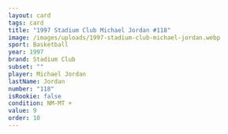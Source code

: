 ```yaml
---
layout: card
tags: card
title: "1997 Stadium Club Michael Jordan #118"
image: /images/uploads/1997-stadium-club-michael-jordan.webp
sport: Basketball
year: 1997
brand: Stadium Club
subset: ""
player: Michael Jordan
lastName: Jordan
number: "118"
isRookie: false
condition: NM-MT +
value: 9
order: 10
---
```

